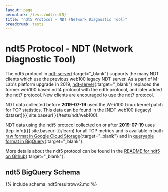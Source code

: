 ```yaml
---
layout: page
permalink: /tests/ndt/ndt5/
title: "ndt5 Protocol - NDT (Network Diagnostic Tool)"
breadcrumb: tests
---
```


# ndt5 Protocol - NDT (Network Diagnostic Tool)

The ndt5 protocol in [ndt-server][ndt5-server]{:target="_blank"} supports the
many NDT clients which use the previous web100 legacy NDT server. As a part of
M-Lab's platform upgrade in 2019, [ndt-server][ndt-server]{:target="_blank"}
replaced the former web100 based ndt4 protocol with the ndt5 protocol, and later
added the ndt7 protocol. New clients are encouraged to use the ndt7 protocol.

NDT data collected before **2019-07-19** used the Web100 Linux kernel patch for
TCP statistics. This data can be found in the [NDT web100 (legacy) dataset]({{
site.baseurl }}/tests/ndt/web100).

NDT data using the ndt5 protocol collected on or after **2019-07-19** uses
[tcp-info]({{ site.baseurl }}/learn) for all TCP metrics and is available in
both [raw format in Google Cloud Storage][cloud-storage]{:target="_blank"} and
in [queryable format in BigQuery][bqtable]{:target="_blank"}.

More details about the ndt5 protocol can be found in the [README for ndt5 on
Github][ndt5-metrics]{:target="_blank"}.

[ndt5-server]: https://github.com/m-lab/ndt-server/tree/master/ndt5/
[ndt-server]: https://github.com/m-lab/ndt-server/
[cloud-storage]: https://console.cloud.google.com/storage/browser/archive-measurement-lab/ndt
[bqtable]: https://console.cloud.google.com/bigquery?project=measurement-lab&p=measurement-lab&d=ndt&t=ndt5&page=table
[ndt5-metrics]: https://github.com/m-lab/ndt-server/tree/master/ndt5#ndt5-metrics

## ndt5 BigQuery Schema

<div class="table-responsive" markdown="1">
{% include schema_ndt5resultrowv2.md %}
</div>
